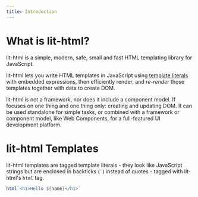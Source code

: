 ```yaml
---
title: Introduction
---
```


# What is lit-html?

lit-html is a simple, modern, safe, small and fast HTML templating library for JavaScript.

lit-html lets you write HTML templates in JavaScript using [template literals] with embedded expressions, then efficiently render, and _re-render_ those templates together with data to create DOM.

lit-html is not a framework, nor does it include a component model. If focuses on one thing and one thing only: creating and updating DOM. It can be used standalone for simple tasks, or combined with a framework or component model, like Web Components, for a full-featured UI development platform.

# lit-html Templates

lit-html templates are tagged template literals - they look like JavaScript strings but are enclosed in backticks (`` ` ``) instead of quotes - tagged with lit-html's `html` tag.

```js
html`<h1>Hello ${name}</h1>`
```


[template literals]: https://developer.mozilla.org/en-US/docs/Web/JavaScript/Reference/Template_literals
